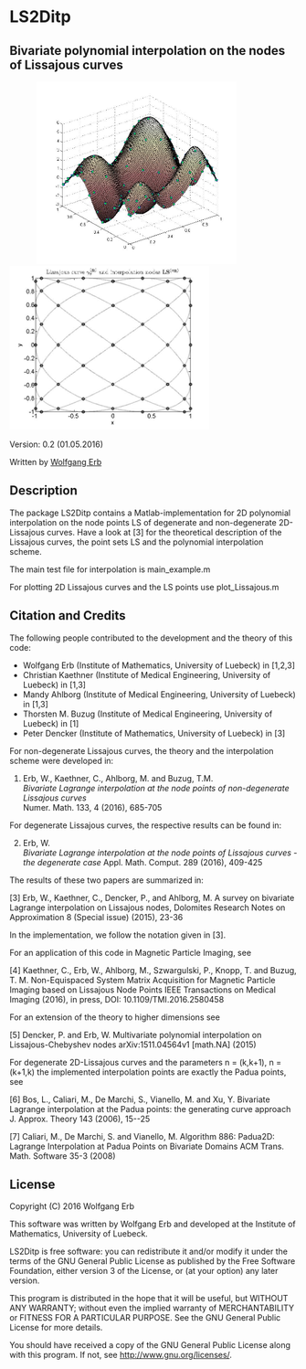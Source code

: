 # LS2Ditp
Bivariate polynomial interpolation on the nodes of Lissajous curves
--------------------------------------------------------------------------------

&nbsp;&nbsp;&nbsp;&nbsp;&nbsp;&nbsp;&nbsp;&nbsp;&nbsp; &nbsp;&nbsp;<img src="img/testfun1.jpg" width="350"> &nbsp;&nbsp;&nbsp;&nbsp;&nbsp;&nbsp;&nbsp;&nbsp;&nbsp; &nbsp;&nbsp;<img src="img/Lissajous2D.jpg" width="350"> 

Version: 0.2 (01.05.2016)

Written by <a href="http://math.hawaii.edu/~erb/index.html"> Wolfgang Erb</a>


Description
-----------

The package LS2Ditp contains a Matlab-implementation for 2D polynomial interpolation on 
the node points LS of degenerate and non-degenerate 2D-Lissajous curves. Have a look at [3] for
the theoretical description of the Lissajous curves, the point sets LS and
the polynomial interpolation scheme. 

The main test file for interpolation is
main_example.m

For plotting 2D Lissajous curves and the LS points use
plot_Lissajous.m


Citation and Credits
--------------------

The following people contributed to the development and the theory of this code:

- Wolfgang Erb (Institute of Mathematics, University of Luebeck) in [1,2,3]
- Christian Kaethner (Institute of Medical Engineering, University of Luebeck) in [1,3]
- Mandy Ahlborg (Institute of Medical Engineering, University of Luebeck) in [1,3]
- Thorsten M. Buzug (Institute of Medical Engineering, University of Luebeck) in [1]
- Peter Dencker (Institute of Mathematics, University of Luebeck) in [3]


For non-degenerate Lissajous curves, the theory and the interpolation scheme were developed in:


1.  Erb, W., Kaethner, C., Ahlborg, M. and Buzug, T.M. <br>
    <i>Bivariate Lagrange interpolation at the node points of non-degenerate Lissajous curves </i> <br>
    Numer. Math. 133, 4 (2016), 685-705

    
For degenerate Lissajous curves, the respective results can be found in:

2.  Erb, W. <br>
    <i> Bivariate Lagrange interpolation at the node points of Lissajous curves - the degenerate case </i> 
    Appl. Math. Comput. 289 (2016), 409-425

The results of these two papers are summarized in:

[3] Erb, W., Kaethner, C., Dencker, P., and Ahlborg, M.
    A survey on bivariate Lagrange interpolation on Lissajous nodes,
    Dolomites Research Notes on Approximation 8 (Special issue) (2015), 23-36

In the implementation, we follow the notation given in [3]. 

For an application of this code in Magnetic Particle Imaging, see 

[4] Kaethner, C., Erb, W., Ahlborg, M., Szwargulski, P., Knopp, T. and Buzug, T. M. 
    Non-Equispaced System Matrix Acquisition for Magnetic Particle Imaging based on Lissajous Node Points 
    IEEE Transactions on Medical Imaging (2016), in press, DOI: 10.1109/TMI.2016.2580458 
    
For an extension of the theory to higher dimensions see

[5] Dencker, P. and Erb, W. 
    Multivariate polynomial interpolation on Lissajous-Chebyshev nodes 
    arXiv:1511.04564v1 [math.NA] (2015) 

For degenerate 2D-Lissajous curves and the parameters n = (k,k+1), n = (k+1,k) the implemented
interpolation points are exactly the Padua points, see

[6] Bos, L., Caliari, M., De Marchi, S., Vianello, M. and Xu, Y. 
    Bivariate Lagrange interpolation at the Padua points: the generating curve approach
    J. Approx. Theory 143 (2006), 15--25 

[7] Caliari, M., De Marchi, S. and Vianello, M.
    Algorithm 886: Padua2D: Lagrange Interpolation at Padua Points on Bivariate Domains 
    ACM Trans. Math. Software 35-3 (2008) 

License
-------

Copyright (C) 2016 Wolfgang Erb

This software was written by Wolfgang Erb 
and developed at the Institute of Mathematics, University of Luebeck.

LS2Ditp is free software: you can redistribute it and/or modify
it under the terms of the GNU General Public License as published by
the Free Software Foundation, either version 3 of the License, or
(at your option) any later version.

This program is distributed in the hope that it will be useful,
but WITHOUT ANY WARRANTY; without even the implied warranty of
MERCHANTABILITY or FITNESS FOR A PARTICULAR PURPOSE.  See the
GNU General Public License for more details.

You should have received a copy of the GNU General Public License
along with this program. If not, see <http://www.gnu.org/licenses/>.
